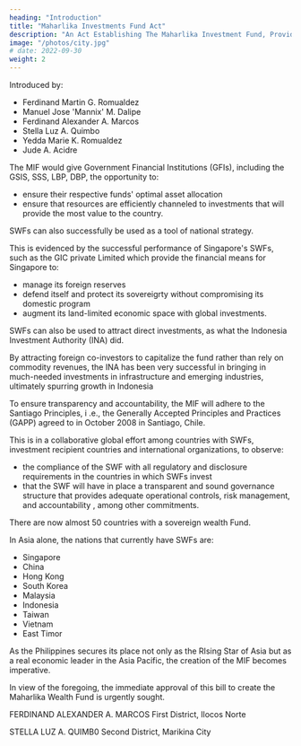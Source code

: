 ```yaml
---
heading: "Introduction"
title: "Maharlika Investments Fund Act"
description: "An Act Establishing The Maharlika Investment Fund, Providing For The Management, Investment, And Use Of The Proceeds Of The fund, Appropriating Funds Thereof And For Other Purposes "
image: "/photos/city.jpg"
# date: 2022-09-30
weight: 2
---
```



Introduced by:

- Ferdinand Martin G. Romualdez
- Manuel Jose 'Mannix' M. Dalipe
- Ferdinand Alexander A. Marcos
- Stella Luz A. Quimbo
- Yedda Marie K. Romualdez
- Jude A. Acidre


<!-- EXPLANATORY NOTE
The Agenda for Prosperity of the Administration of President Ferdinand Romualdez Marcos, Jr.
seeks to fulfill the objectives of its Medium-Term Fiscal Framework and 8-Point Socioeconomic
Agenda, which Congress adopted, in order to see the Philippine economy soar to greater heights
in spite of external shocks.
The Agenda includes achieving single digit poverty levels and upper middle-income status for
Filipinos by hitting 6.5 to 8 percent real gross domestic product (GDP) growth annually between
2023 and 2028. -->

<!-- To achieve these economic goals, it is essential to pursue the Administration's priority
development plans and projects, improve investment opportunities, promote productivity-
enhancing investments, and ensure that the Philippines becomes an investment destination.
With these objectives in mind, this bill seeks to establish the Maharlika Investments Fund (MIF),
a sovereign wealth Fund (SWF) that will provide for the management, investment, and use of the
proceedsofthefund.
Sovereign Wealth Funds are state-owned investment funds typically financed by a country's
surplus revenues or reserves. Governments invest these funds in an array of both real and financial
assets to stabilize national budgets, create savings for their citizens, or promote economic
development.1 -->

The MIF would give Government Financial Institutions (GFIs), including the GSIS, SSS, LBP, DBP, the opportunity to:
- ensure their respective funds' optimal asset allocation 
- ensure that resources are efficiently channeled to investments that will provide the most value to the country.

SWFs can also successfully be used as a tool of national strategy. 

This is evidenced by the successful performance of Singapore's SWFs, such as the GIC private Limited which provide the financial means for Singapore to:
- manage its foreign reserves
- defend itself and protect its sovereigrty without compromising its domestic program
- augment its land-limited economic space with global investments.

SWFs can also be used to attract direct investments, as what the Indonesia Investment Authority (INA) did. 

By attracting foreign co-investors to capitalize the fund rather than rely on commodity revenues, the INA has been very successful in bringing in much-needed investments in infrastructure and emerging industries, ultimately spurring growth in Indonesia

<!-- , such as investments in transportation,includingairports.supplychains,logistics,digitalinfrastructure,the green economy, healthcare services, the financial sector, technology, and tourism. -->

To ensure transparency and accountability, the MIF will adhere to the Santiago Principles, i .e., the Generally Accepted Principles and Practices (GAPP) agreed to in October 2008 in Santiago, Chile. 

This is in a collaborative global effort among countries with SWFs, investment recipient countries and international organizations, to observe: 
- the compliance of the SWF with all regulatory and disclosure requirements in the countries in which SWFs invest
- that the SWF will have in place a transparent and sound governance structure that provides adequate operational controls, risk management, and accountability , among other commitments.

There are now almost 50 countries with a sovereign wealth Fund. 

In Asia alone, the nations that currently have SWFs are:
- Singapore
- China
- Hong Kong
- South Korea
- Malaysia
- Indonesia
- Taiwan
- Vietnam
- East Timor

As the Philippines secures its place not only as the RIsing Star of Asia but as a real economic leader in the Asia Pacific, the creation of the MIF becomes imperative.

In view of the foregoing, the immediate approval of this bill to create the Maharlika Wealth Fund is urgently sought.

FERDINAND ALEXANDER A. MARCOS
First District, Ilocos Norte

STELLA LUZ A. QUIMB0
Second District, Marikina City
<!-- Party-List, Tingog Sihirangan -->

<!-- Secfrom 2. Decfortlfl.on a/PoJI.c)}. -It is the policy of the State to create jobs, promote trade and
investments,strengthencomectivity,expandinfrastructure,achieveenergyandfoodsecurity.The
State recognizes the vital role of various investments in financial assets in promoting economic
growth,acceleratingj.obcreation,andimprovingthewelfareOfFilipinos.TheStateacknowledges
the need to preserve and optimize the use Of government financial assets, and promote
intergenerational management thereof for macroeconomic stability.
Towards this end, the State shall establish an independent Maharlika Investments Fund by
investing national funds, and coordinating and strengthening the investment activities of the
country's top-performing Government Financial Institutions (GFls) to promote economic growth
and social development. -->